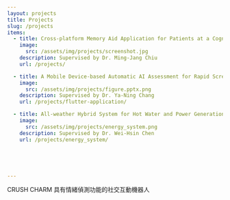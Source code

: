 ```yaml
---
layout: projects
title: Projects
slug: /projects
items:
  - title: Cross-platform Memory Aid Application for Patients at a Cognitive Clinic (launching on app stores soon)
    image:
      src: /assets/img/projects/screenshot.jpg
    description: Supervised by Dr. Ming-Jang Chiu
    url: /projects/

  - title: A Mobile Device-based Automatic AI Assessment for Rapid Screening of Language Abnormalities Using Chinese Spontaneous Speech
    image:
      src: /assets/img/projects/figure.pptx.png
    description: Supervised by Dr. Ya-Ning Chang
    url: /projects/flutter-application/

  - title: All-weather Hybrid System for Hot Water and Power Generation Using Solar Vacuum Tubes and Thermoelectric Chips
    image:
      src: /assets/img/projects/energy_system.png
    description: Supervised by Dr. Wei-Hsin Chen
    url: /projects/energy_system/





---
```

CRUSH
CHARM
具有情緒偵測功能的社交互動機器人



<br />